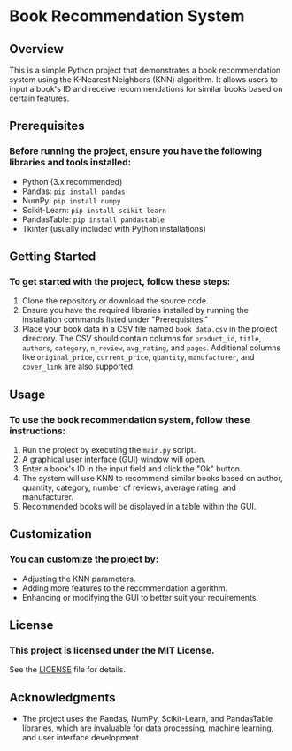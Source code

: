 # Book Recommendation System

## Overview

This is a simple Python project that demonstrates a book recommendation system using the K-Nearest Neighbors (KNN) algorithm. It allows users to input a book's ID and receive recommendations for similar books based on certain features.

## Prerequisites

### Before running the project, ensure you have the following libraries and tools installed:

- Python (3.x recommended)
- Pandas: `pip install pandas`
- NumPy: `pip install numpy`
- Scikit-Learn: `pip install scikit-learn`
- PandasTable: `pip install pandastable`
- Tkinter (usually included with Python installations)

## Getting Started

### To get started with the project, follow these steps:

1. Clone the repository or download the source code.
2. Ensure you have the required libraries installed by running the installation commands listed under "Prerequisites."
3. Place your book data in a CSV file named `book_data.csv` in the project directory. The CSV should contain columns for `product_id`, `title`, `authors`, `category`, `n_review`, `avg_rating`, and `pages`. Additional columns like `original_price`, `current_price`, `quantity`, `manufacturer`, and `cover_link` are also supported.

## Usage

### To use the book recommendation system, follow these instructions:

1. Run the project by executing the `main.py` script.
2. A graphical user interface (GUI) window will open.
3. Enter a book's ID in the input field and click the "Ok" button.
4. The system will use KNN to recommend similar books based on author, quantity, category, number of reviews, average rating, and manufacturer.
5. Recommended books will be displayed in a table within the GUI.

## Customization

### You can customize the project by:

- Adjusting the KNN parameters.
- Adding more features to the recommendation algorithm.
- Enhancing or modifying the GUI to better suit your requirements.

## License

### This project is licensed under the MIT License.

See the [LICENSE](LICENSE) file for details.

## Acknowledgments

- The project uses the Pandas, NumPy, Scikit-Learn, and PandasTable libraries, which are invaluable for data processing, machine learning, and user interface development.

